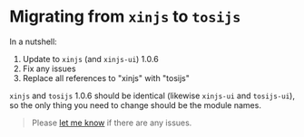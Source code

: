 # Migrating from `xinjs` to `tosijs`

<!--{ "pin": "bottom" }-->

In a nutshell:

1. Update to `xinjs` (and `xinjs-ui`) 1.0.6
2. Fix any issues
3. Replace all references to "xinjs" with "tosijs"

`xinjs` and `tosijs` 1.0.6 should be identical (likewise `xinjs-ui` and `tosijs-ui`), so the only thing you need to change
should be the module names.

> Please [let me know](https://discord.gg/ramJ9rgky5) if there are any issues.
